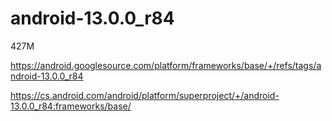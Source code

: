 # android-13.0.0_r84

427M

https://android.googlesource.com/platform/frameworks/base/+/refs/tags/android-13.0.0_r84

https://cs.android.com/android/platform/superproject/+/android-13.0.0_r84:frameworks/base/


